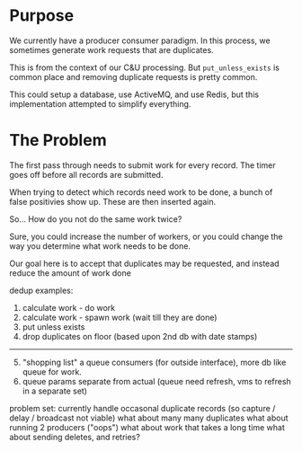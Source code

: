 # Purpose

We currently have a producer consumer paradigm.
In this process, we sometimes generate work requests that are duplicates.

This is from the context of our C&U processing.
But `put_unless_exists` is common place and removing duplicate requests is pretty common.


This could setup a database, use ActiveMQ, and use Redis, but this implementation attempted
to simplify everything.

# The Problem

The first pass through needs to submit work for every record.
The timer goes off before all records are submitted.

When trying to detect which records need work to be done, a bunch of false positivies show up.
These are then inserted again.


So... How do you not do the same work twice?

Sure, you could increase the number of workers, or you could change the way you determine what work needs to be done.

Our goal here is to accept that duplicates may be requested, and instead reduce the amount of work done

dedup examples:

1. calculate work - do work
2. calculate work - spawn work (wait till they are done)
3. put unless exists
4. drop duplicates on floor (based upon 2nd db with date stamps)
---
5. "shopping list" a queue consumers (for outside interface), more db like queue for work.
6. queue params separate from actual (queue need refresh, vms to refresh in a separate set)


problem set:
currently handle occasonal duplicate records (so capture / delay / broadcast not viable)
what about many many duplicates
what about running 2 producers ("oops")
what about work that takes a long time
what about sending deletes, and retries?
